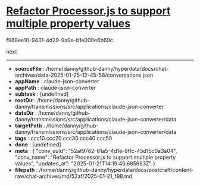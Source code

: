 # [Refactor Processor.js to support multiple property values](https://claude.ai/chat/52af9782-61a5-4d1e-9ffc-45d15c0a3a04)

f988ee10-9431-4d29-9a9e-b1e000e6b69c

next

---

* **sourceFile** : /home/danny/github-danny/hyperdata/docs/chat-archives/data-2025-01-25-12-45-58/conversations.json
* **appName** : claude-json-converter
* **appPath** : claude-json-converter
* **subtask** : [undefined]
* **rootDir** : /home/danny/github-danny/transmissions/src/applications/claude-json-converter
* **dataDir** : /home/danny/github-danny/transmissions/src/applications/claude-json-converter/data
* **targetPath** : /home/danny/github-danny/transmissions/src/applications/claude-json-converter/data
* **tags** : ccc10.ccc20.ccc30.ccc40.ccc50
* **done** : [undefined]
* **meta** : {
  "conv_uuid": "52af9782-61a5-4d1e-9ffc-45d15c0a3a04",
  "conv_name": "Refactor Processor.js to support multiple property values",
  "updated_at": "2025-01-21T14:19:40.685663Z"
}
* **filepath** : /home/danny/github-danny/hyperdata/docs/postcraft/content-raw/chat-archives/md/52af/2025-01-21_f98.md